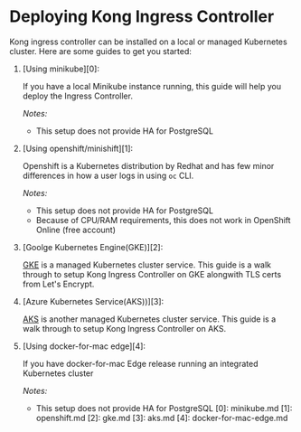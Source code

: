 # Deploying Kong Ingress Controller

Kong ingress controller can be installed on a local or managed
Kubernetes cluster. Here are some guides to get you started:

1. [Using minikube][0]:

   If you have a local Minikube instance running,
   this guide will help you deploy the Ingress Controller.

   *Notes:*
     - This setup does not provide HA for PostgreSQL
1. [Using openshift/minishift][1]:

    Openshift is a Kubernetes distribution by Redhat and
    has few minor differences in how a user logs in using
    `oc` CLI.

   *Notes:*
     - This setup does not provide HA for PostgreSQL
     - Because of CPU/RAM requirements,
       this does not work in OpenShift Online (free account)

1. [Goolge Kubernetes Engine(GKE)][2]:

   [GKE](https://cloud.google.com/kubernetes-engine/)
   is a managed Kubernetes cluster service.
   This guide is a walk through to setup Kong Ingress
   Controller on GKE alongwith TLS certs from
   Let's Encrypt.

1. [Azure Kubernetes Service(AKS))][3]:

   [AKS](https://azure.microsoft.com/en-us/services/kubernetes-service/)
   is another managed Kubernetes cluster service.
   This guide is a walk through to setup Kong Ingress
   Controller on AKS.
   
1. [Using docker-for-mac edge][4]:

   If you have docker-for-mac Edge release running an integrated Kubernetes cluster

   *Notes:*
     - This setup does not provide HA for PostgreSQL
[0]: minikube.md
[1]: openshift.md
[2]: gke.md
[3]: aks.md
[4]: docker-for-mac-edge.md
